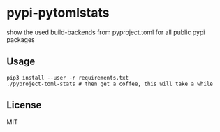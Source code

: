 # pypi-pytomlstats

show the used build-backends from pyproject.toml for all public pypi packages

## Usage

```shell
pip3 install --user -r requirements.txt
./pyproject-toml-stats # then get a coffee, this will take a while
```

## License

MIT
